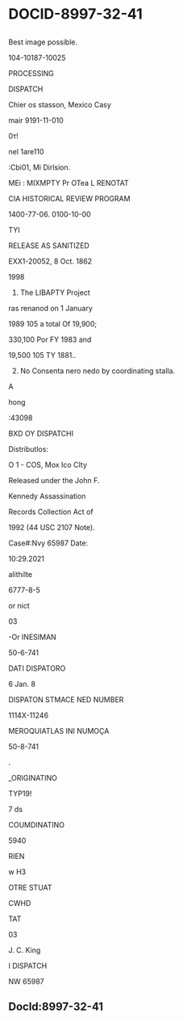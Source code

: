# DOCID-8997-32-41

##
Best image possible.

104-10187-10025

PROCESSING

DISPATCH

Chier os stasson, Mexico Casy

mair 9191-11-010

0т!

nel 1are110

:Cbi01, Mi Dirlsion.

MEi : MIXMPTY Pr OTea L RENOTAT

CIA HISTORICAL REVIEW PROGRAM

1400-77-06. 0100-10-00

TYI

RELEASE AS SANITIZED

EXX1-20052, 8 Oct. 1862

1998

1. The LIBAPTY Project

ras renanod on 1 January

1989 105 a total Of 19,900;

330,100 Por FY 1983 and

19,500 105 TY 1881..

2. No Consenta nero nedo by coordinating stalla.

A

hong

:43098

BXD OY DISPATCHI

Distributlos:

O 1 - COS, Mox Ico CIty

Released under the John F.

Kennedy Assassination

Records Collection Act of

1992 (44 USC 2107 Note).

Case#:Nvy 65987 Date:

10:29.2021

alithilte

6777-8-5

or nict

03

-Or INESIMAN

50-6-741

DATI DISPATORO

6 Jan. 8

DISPATON STMACE NED NUMBER

1114X-11246

MEROQUIATLAS INI NUMOÇA

50-8-741

.

_ORIGINATINO

TYP19!

7 ds

COUMDINATINO

5940

RIEN

w H3

OTRE STUAT

CWHD

TAT

03

J. C. King

I DISPATCH

NW 65987

Docld:8997-32-41
---

